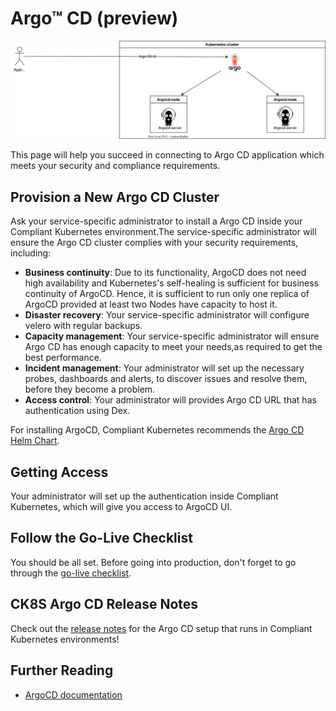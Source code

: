 Argo™ CD (preview)
==================

![ArgoCD Deployment Model](img/argocd.drawio.svg)

This page will help you succeed in connecting to Argo CD application which meets your security and compliance requirements.

## Provision a New Argo CD Cluster

Ask your service-specific administrator to install a Argo CD inside your Compliant Kubernetes environment.The service-specific administrator will ensure the Argo CD cluster complies with your security requirements, including:

* **Business continuity**: Due to its functionality, ArgoCD does not need high availability and Kubernetes's self-healing is sufficient for business continuity of ArgoCD. Hence, it is sufficient to run only one replica of ArgoCD provided at least two Nodes have capacity to host it.
* **Disaster recovery**: Your service-specific administrator will configure velero with regular backups.
* **Capacity management**: Your service-specific administrator will ensure Argo CD has enough capacity to meet your needs,as required to get the best performance.
* **Incident management**: Your administrator will set up the necessary probes, dashboards and alerts, to discover issues and resolve them, before they become a problem.
* **Access control**: Your administrator will provides Argo CD URL that has authentication using Dex.

For installing ArgoCD, Compliant Kubernetes recommends the [Argo CD Helm Chart](https://argoproj.github.io/argo-helm/).

## Getting Access

Your administrator will set up the authentication inside Compliant Kubernetes, which will give you access to ArgoCD UI.

## Follow the Go-Live Checklist

You should be all set.
Before going into production, don't forget to go through the [go-live checklist](../go-live.md).

## CK8S Argo CD Release Notes

Check out the [release notes](../../release-notes/argocd.md) for the Argo CD setup that runs in Compliant Kubernetes environments!

## Further Reading

* [ArgoCD documentation](https://argo-cd.readthedocs.io/en/stable/)

